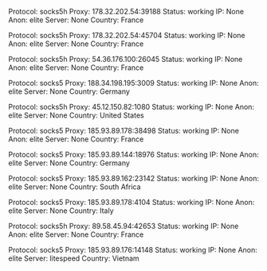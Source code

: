 Protocol: socks5h
Proxy: 178.32.202.54:39188
Status: working
IP: None
Anon: elite
Server: None
Country: France

Protocol: socks5h
Proxy: 178.32.202.54:45704
Status: working
IP: None
Anon: elite
Server: None
Country: France

Protocol: socks5h
Proxy: 54.36.176.100:26045
Status: working
IP: None
Anon: elite
Server: None
Country: France

Protocol: socks5
Proxy: 188.34.198.195:3009
Status: working
IP: None
Anon: elite
Server: None
Country: Germany

Protocol: socks5h
Proxy: 45.12.150.82:1080
Status: working
IP: None
Anon: elite
Server: None
Country: United States

Protocol: socks5
Proxy: 185.93.89.178:38498
Status: working
IP: None
Anon: elite
Server: None
Country: France

Protocol: socks5
Proxy: 185.93.89.144:18976
Status: working
IP: None
Anon: elite
Server: None
Country: Germany

Protocol: socks5
Proxy: 185.93.89.162:23142
Status: working
IP: None
Anon: elite
Server: None
Country: South Africa

Protocol: socks5
Proxy: 185.93.89.178:4104
Status: working
IP: None
Anon: elite
Server: None
Country: Italy

Protocol: socks5h
Proxy: 89.58.45.94:42653
Status: working
IP: None
Anon: elite
Server: None
Country: France

Protocol: socks5
Proxy: 185.93.89.176:14148
Status: working
IP: None
Anon: elite
Server: litespeed
Country: Vietnam

